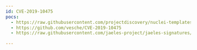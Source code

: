 ```yaml
---
id: CVE-2019-10475
pocs:
  - https://raw.githubusercontent.com/projectdiscovery/nuclei-templates/master/cves/2019/CVE-2019-10475.yaml
  - https://github.com/vesche/CVE-2019-10475
  - https://raw.githubusercontent.com/jaeles-project/jaeles-signatures/master/cves/jenkins-xss-cve-2019-10475.yaml

---
```

